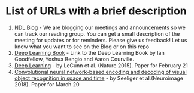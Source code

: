 # List of URLs with a brief description

1. [NDL Blog](https://ndlmni.wixsite.com/home) - We are blogging our meetings and announcements so we can track our reading group.  You can get a small description of the meeting for updates or for reminders.  Please give us feedback!  Let us know what you want to see on the Blog or on this repo
2. [Deep Learning Book](http://www.deeplearningbook.org/) - Link to the Deep Learning Book by Ian Goodfellow, Yoshua Bengio and Aaron Courville.
3. [Deep Learning](https://www.nature.com/articles/nature14539) - by LeCunn et al. (Nature 2015).  Paper for February 21
4. [Convolutional neural network-based encoding and decoding of visual object recognition in space and time](https://www.sciencedirect.com/science/article/pii/S1053811917305864?via%3Dihub) -  by Seeliger et al.(Neuroimage 2018).  Paper for March 20
